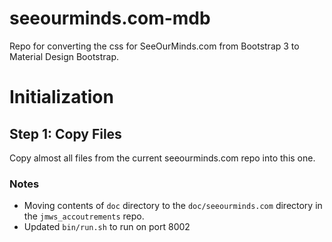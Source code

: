 # seeourminds.com-mdb

Repo for converting the css for SeeOurMinds.com from Bootstrap 3 to Material Design Bootstrap.

# Initialization

## Step 1: Copy Files

Copy almost all files from the current seeourminds.com repo into this one.

### Notes

- Moving contents of `doc` directory to the `doc/seeourminds.com` directory in the `jmws_accoutrements` repo.
- Updated `bin/run.sh` to run on port 8002


